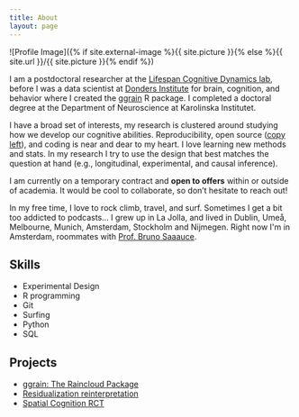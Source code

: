 ```yaml
---
title: About
layout: page
---
```

![Profile Image]({% if site.external-image %}{{ site.picture }}{% else %}{{ site.url }}/{{ site.picture }}{% endif %})

<p>I am a postdoctoral researcher at the <a href="https://lifespancognitivedynamics.com/">Lifespan Cognitive Dynamics lab</a>, before I was a data scientist at <a href="https://www.ru.nl/donders/">Donders Institute</a> for brain, cognition, and behavior where I created the <a href="https://www.njudd.com/raincloud-ggrain/">ggrain</a> R package. I completed a doctoral degree at the Department of Neuroscience at Karolinska Institutet.
</p>

<p>I have a broad set of interests, my research is clustered around studying how we develop our cognitive abilities. Reproducibility, open source (<a href="https://www.britannica.com/topic/copyleft" >copy left</a>), and coding is near and dear to my heart. I love learning new methods and stats. In my research I try to use the design that best matches the question at hand (e.g., longitudinal, experimental, and causal inference).
</p>

<p>I am currently on a temporary contract and <b>open to offers</b> within or outside of academia. It would be cool to collaborate, so don’t hesitate to reach out! 
 </p>

<p>In my free time, I love to rock climb, travel, and surf. Sometimes I get a bit too addicted to podcasts... I grew up in La Jolla, and lived in Dublin, Umeå, Melbourne, Munich, Amsterdam, Stockholm and Nijmegen. Right now I'm in Amsterdam, roommates with <a href="https://brunosauce.net/">Prof. Bruno Saaauce</a>. </p>

<h2>Skills</h2>

<ul class="skill-list">
	<li>Experimental Design</li>
	<li>R programming</li>
	<li>Git</li>
	<li>Surfing</li>
	<li>Python</li>
	<li>SQL</li>
</ul>

<h2>Projects</h2>

<ul>
	<li><a href="https://www.njudd.com/raincloud-ggrain/">ggrain: The Raincloud Package</a></li>
		<li><a href="https://www.njudd.com/std_residualization">Residualization reinterpretation</a></li>
	<li><a href="https://www.njudd.com/spatial-cognition/">Spatial Cognition RCT</a></li>
</ul>

